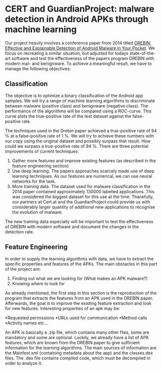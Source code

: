CERT and GuardianProject: malware detection in Android APKs through machine learning 
===
Our project heavily involves a conference paper from 2014 titled [DREBIN: Effective and Explainable Detection of Android Malware in Your Pocket](https://www.tu-braunschweig.de/Medien-DB/sec/pubs/2014-ndss.pdf). We focus on recreating a similar situation, but adjusted for todays state-of-the-art software and test 
the effectiveness of the papers program DREBIN with modern mal- and benignware.
To achieve a meaningful result, we have to manage the following objectives:

Classification
---
The objective is to optimize a binary classification of the Android app samples. We will try a range of machine learning algorithms to discriminate between malware (positive class) and benignware (negative class). The performance of the algorithms will be compared using a ROC-curve. This curve plots the true-positive rate of the test dataset against the false-positive rate. 

The techniques used in the Drebin paper achieved a true-positive rate of 94 % at a false-positive rate of 1 %. We will try to achieve these numbers with our copy using the original dataset and possibly surpass that result. How could we surpass a true-positive rate of 94 %. There are three potential improvements of current techniques:

1. Gather more features and improve existing features (as described in the feature engineering section)
2. Use deep learning. The papers approaches scarcely made use of deep learning techniques. As our features are numerical, we can use neural networks for the task.
3. More training data. The dataset used for malware classification in the 2014 paper contained approximately 130000 labelled applications. This was considered the biggest dataset for this use at the time. Thankfully, our partners at Cert.at and the GuardianProject could provide us with considerably larger quantity of additional new applications to recognise the evolution of malware.

The new training data especially will be important to test the effectiveness of DREBIN with modern software and document the changes in the detection rate.

Feature Engineering
---
In order to supply the learning algorithms with data, we have to extract the specific properties and features of the APKs. The main obstacles in this part of the project are:

1. Finding out what we are looking for (What makes an APK malware?)
2. Knowing where to look for 

As already mentioned, the first step in this section is the reproduction of the program that extracts the features from an APK used in the DREBIN paper. Afterwards, the goal is to improve the existing feature extraction and look for new features. Interesting properties of an apk may be:

•Requested permissions
•URLs used for communication
•Method calls
•Activity names
etc...

An APK is basically a .zip file, which contains many other files, some are mandatory and some are optional. Luckily, we already have a list of APK features, which are known from the DREBIN paper to give sufficient information for the learning algorithms. The main sources of information are the Mainfest.xml (containing metadata about the app) and the classes.dex files. The .dex file contains compiled code, which must be decompiled in order to analyze it.

